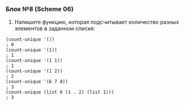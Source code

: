 ### Блок №8 (Scheme 06)

1. Напишите функцию, которая подсчитывает количество разных элементов в заданном списке:
  ```
  (count-unique '())
  ; 0
  (count-unique '(1))
  ; 1
  (count-unique '(1 1))
  ; 1
  (count-unique '(1 2))
  ; 2
  (count-unique '(6 7 8))
  ; 3
  (count-unique (list 6 (1 . 2) (list 1)))
  ; 3
  ``` 
